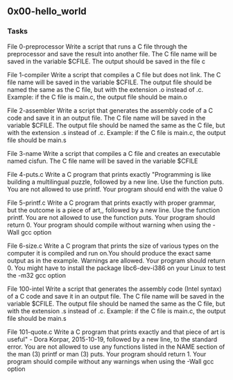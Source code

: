 ## 0x00-hello_world ##

### Tasks ###
File 0-preprocessor Write a script that runs a C file through the preprocessor and save the result into another file. The C file name will be saved in the variable $CFILE. The output should be saved in the file c

File 1-compiler Write a script that compiles a C file but does not link. The C file name will be saved in the variable $CFILE. The output file should be named the same as the C file, but with the extension .o instead of .c. Example: if the C file is main.c, the output file should be main.o

File 2-assembler Write a script that generates the assembly code of a C code and save it in an output file. The C file name will be saved in the variable $CFILE. The output file should be named the same as the C file, but with the extension .s instead of .c. Example: if the C file is main.c, the output file should be main.s

File 3-name Write a script that compiles a C file and creates an executable named cisfun. The C file name will be saved in the variable $CFILE

File 4-puts.c Write a C program that prints exactly "Programming is like building a multilingual puzzle, followed by a new line. Use the function puts. You are not allowed to use printf. Your program should end with the value 0

File 5-printf.c Write a C program that prints exactly with proper grammar, but the outcome is a piece of art,, followed by a new line. Use the function printf. You are not allowed to use the function puts. Your program should return 0. Your program should compile without warning when using the -Wall gcc option

File 6-size.c Write a C program that prints the size of various types on the computer it is compiled and run on.You should produce the exact same output as in the example. Warnings are allowed. Your program should return 0. You might have to install the package libc6-dev-i386 on your Linux to test the -m32 gcc option

File 100-intel Write a script that generates the assembly code (Intel syntax) of a C code and save it in an output file. The C file name will be saved in the variable $CFILE. The output file should be named the same as the C file, but with the extension .s instead of .c. Example: if the C file is main.c, the output file should be main.s

File 101-quote.c Write a C program that prints exactly and that piece of art is useful" - Dora Korpar, 2015-10-19, followed by a new line, to the standard error. You are not allowed to use any functions listed in the NAME section of the man (3) printf or man (3) puts. Your program should return 1. Your program should compile without any warnings when using the -Wall gcc option
